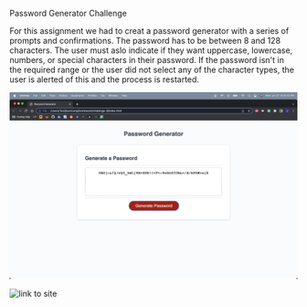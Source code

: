 Password Generator Challenge

For this assignment we had to creat a password generator with a series of prompts and confirmations. The password has to be between 8 and 128 characters. The user must aslo indicate if they want uppercase, lowercase, numbers, or special characters in their password. If the password isn't in the required range or the user did not select any of the character types, the user is alerted of this and the process is restarted.

![Challenge-2 Screenshot 1](./assets/challenge-3-screenshot.png)

![link to site](https://jystyn.github.io/challenge-3/)
